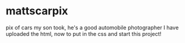 # mattscarpix
pix of cars my son took, he's a good automobile photographer
I have uploaded the html, now to put in the css and start this project!

